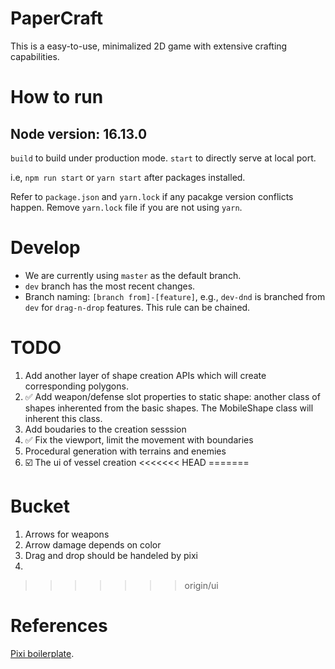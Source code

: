 # PaperCraft

This is a easy-to-use, minimalized 2D game with extensive crafting capabilities.

# How to run

## Node version: 16.13.0

`build` to build under production mode.
`start` to directly serve at local port.

i.e, `npm run start` or `yarn start` after packages installed.

Refer to `package.json` and `yarn.lock` if any pacakge version conflicts happen. Remove `yarn.lock` file if you are not using `yarn`.



# Develop

- We are currently using `master` as the default branch.
- `dev` branch has the most recent changes.
- Branch naming: `[branch from]-[feature]`, e.g., `dev-dnd` is branched from `dev` for `drag-n-drop` features. This rule can be chained.

# TODO

1. Add another layer of shape creation APIs which will create corresponding polygons.
2. ✅ Add weapon/defense slot properties to static shape: another class of shapes inherented from the basic shapes. The MobileShape class will inherent this class.
3. Add boudaries to the creation sesssion
4. ✅ Fix the viewport, limit the movement with boundaries
5. Procedural generation with terrains and enemies
6. ☑️ The ui of vessel creation
<<<<<<< HEAD
=======

# Bucket
1. Arrows for weapons
2. Arrow damage depends on color
3. Drag and drop should be handeled by pixi
4. 
>>>>>>> origin/ui

# References

[Pixi boilerplate](https://github.com/dopamine-lab/pixi-boilerplate).
